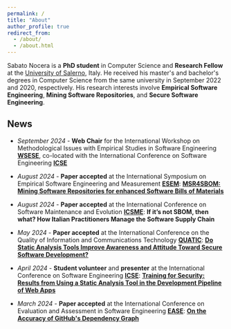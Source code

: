 ```yaml
---
permalink: /
title: "About"
author_profile: true
redirect_from: 
  - /about/
  - /about.html
---
```


Sabato Nocera is a **PhD student** in Computer Science and  **Research Fellow** at the [University of Salerno](https://web.unisa.it/en/university), Italy. He received his master's and bachelor's degrees in Computer Science from the same university in September 2022 and 2020, respectively. His research interests involve **Empirical Software Engineering**, **Mining Software Repositories**, and **Secure Software Engineering**.

## News

* _September 2024_ - **Web Chair** for the International Workshop on Methodological Issues with Empirical Studies in Software Engineering [**WSESE**](https://conf.researchr.org/home/icse-2025/wsese-2025), co-located with the International Conference on Software Engineering [**ICSE**](https://conf.researchr.org/home/icse-2025)

* _August 2024_ - **Paper accepted** at the International Symposium on Empirical Software Engineering and Measurement [**ESEM**](https://conf.researchr.org/home/esem-2024): [**MSR4SBOM: Mining Software Repositories for enhanced Software Bills of Materials**](https://dl.acm.org/doi/abs/10.1145/3674805.3695390)

* _August 2024_ - **Paper accepted** at the International Conference on Software Maintenance and Evolution [**ICSME**](https://conf.researchr.org/home/icsme-2024): **If it’s not SBOM, then what? How Italian Practitioners Manage the Software Supply Chain**

* _May 2024_ - **Paper accepted** at the International Conference on the Quality of Information and Communications Technology [**QUATIC**](https://2024.quatic.org/): [**Do Static Analysis Tools Improve Awareness and Attitude Toward Secure Software Development?**](https://doi.org/10.1007/978-3-031-70245-7_28)

* _April 2024_ - **Student volunteer** and **presenter** at the International Conference on Software Engineering [**ICSE**](https://conf.researchr.org/home/icse-2024): [**Training for Security: Results from Using a Static Analysis Tool in the Development Pipeline of Web Apps**](https://doi.org/10.1145/3639474.3640073)

* _March 2024_ - **Paper accepted** at the International Conference on Evaluation and Assessment in Software Engineering [**EASE**](https://conf.researchr.org/home/ease-2024): [**On the Accuracy of GitHub's Dependency Graph**](https://doi.org/10.1145/3661167.3661175)

